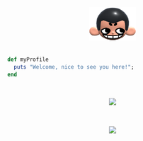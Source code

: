 <div align="center">
  <img height="75px" src="khicon.png" alt="logo">
</div>
<br>

```ruby
  def myProfile
    puts "Welcome, nice to see you here!";
  end
```
<br>
<p align="center">
 <img src="https://skillicons.dev/icons?i=react, figma"/>
</p>

<br>
<p align="center">
 <img src="https://skillicons.dev/icons?i=ruby,rails,javascript,nodejs,postgresql"/>
</p>
